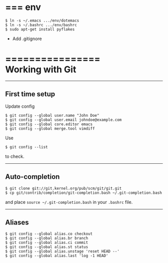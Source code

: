 ===
env
===

    $ ln -s ~/.emacs .../env/dotemacs
    $ ln -s ~/.bashrc .../env/bashrc
    $ sudo apt-get install pyflakes

 * Add .gitignore

================                                                                               
Working with Git                                                                               
================                                                                               
                                                                                               
----------------                                                                               
First time setup                                                                               
----------------                                                                               

Update config

    $ git config --global user.name "John Doe"
    $ git config --global user.email johndoe@example.com
    $ git config --global core.editor emacs
    $ git config --global merge.tool vimdiff

Use

    $ git config --list

to check.

---------------
Auto-completion
---------------

    $ git clone git://git.kernel.org/pub/scm/git/git.git
    $ cp git/contrib/completion/git-completion.bash ~/.git-completion.bash


and place ``source ~/.git-completion.bash`` in your ``.bashrc`` file.

-------
Aliases
-------

    $ git config --global alias.co checkout
    $ git config --global alias.br branch
    $ git config --global alias.ci commit
    $ git config --global alias.st status
    $ git config --global alias.unstage 'reset HEAD --'
    $ git config --global alias.last 'log -1 HEAD'
